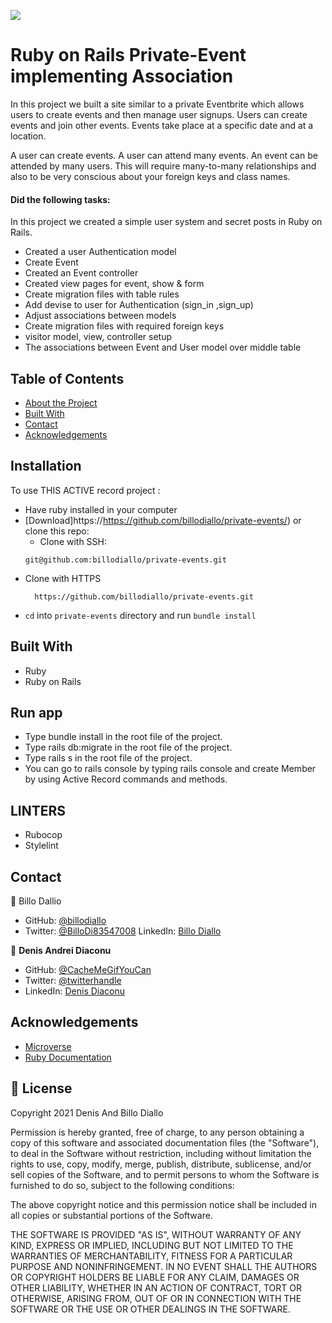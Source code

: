 ![](https://img.shields.io/badge/Microverse-blueviolet)

# Ruby on Rails Private-Event implementing Association

In this project we built a site similar to a private Eventbrite which allows users to create events and then manage user signups. Users can create events and join other events. Events take place at a specific date and at a location.

A user can create events. A user can attend many events. An event can be attended by many users. This will require many-to-many relationships and also to be very conscious about your foreign keys and class names.

#### Did the following tasks:
In this project we created a simple user system and secret posts in Ruby on Rails.
- Created a user Authentication model
- Create Event 
- Created an Event controller
- Created view pages for event, show & form
- Create migration files with table rules
- Add devise to user for Authentication (sign_in ,sign_up)
- Adjust associations between models
- Create migration files with required foreign keys
- visitor model, view, controller setup
- The associations between Event and User model over middle table

<!-- TABLE OF CONTENTS -->

## Table of Contents

* [About the Project](#about-the-project)
* [Built With](#built-with)
* [Contact](#contact)
* [Acknowledgements](#acknowledgements)

<!-- ABOUT THE PROJECT -->

## Installation

To use THIS ACTIVE record project :
* Have ruby installed in your computer
* [Download]https://https://github.com/billodiallo/private-events/) or clone this repo:
  - Clone with SSH:
  ```
  git@github.com:billodiallo/private-events.git
  ```
- Clone with HTTPS
  ```
    https://github.com/billodiallo/private-events.git
  ```
* `cd` into `private-events` directory and run `bundle install`


## Built With
- Ruby
- Ruby on Rails

## Run app
- Type bundle install in the root file of the project.
- Type rails db:migrate in the root file of the project.
- Type rails s in the root file of the project.
- You can go to rails console by typing rails console and create Member by using Active Record  commands and methods.

## LINTERS
- Rubocop
- Stylelint

<!-- CONTACT -->
## Contact

👤 Billo Dallio

- GitHub: [@billodiallo](https://github.com/billodiallo)
- Twitter: [@BilloDi83547008](https://twitter.com/BilloDi83547008)
LinkedIn: [Billo Diallo](https://www.linkedin.com/in/mabillodiallo/)

👤 **Denis Andrei Diaconu**

- GitHub: [@CacheMeGifYouCan](https://github.com/githubhandle)
- Twitter: [@twitterhandle](https://twitter.com/twitterhandle)
- LinkedIn: [Denis Diaconu](https://linkedin.com/linkedinhandle)
<!-- ACKNOWLEDGEMENTS -->
## Acknowledgements
* [Microverse](https://www.microverse.org/)
* [Ruby Documentation](https://www.ruby-lang.org/en/documentation/)


## 📝 License

Copyright 2021 Denis And Billo Diallo

Permission is hereby granted, free of charge, to any person obtaining a copy of this software and associated documentation files (the "Software"), to deal in the Software without restriction, including without limitation the rights to use, copy, modify, merge, publish, distribute, sublicense, and/or sell copies of the Software, and to permit persons to whom the Software is furnished to do so, subject to the following conditions:

The above copyright notice and this permission notice shall be included in all copies or substantial portions of the Software.


THE SOFTWARE IS PROVIDED "AS IS", WITHOUT WARRANTY OF ANY KIND, EXPRESS OR IMPLIED, INCLUDING BUT NOT LIMITED TO THE WARRANTIES OF MERCHANTABILITY, FITNESS FOR A PARTICULAR PURPOSE AND NONINFRINGEMENT. IN NO EVENT SHALL THE AUTHORS OR COPYRIGHT HOLDERS BE LIABLE FOR ANY CLAIM, DAMAGES OR OTHER LIABILITY, WHETHER IN AN ACTION OF CONTRACT, TORT OR OTHERWISE, ARISING FROM, OUT OF OR IN CONNECTION WITH THE SOFTWARE OR THE USE OR OTHER DEALINGS IN THE SOFTWARE.

